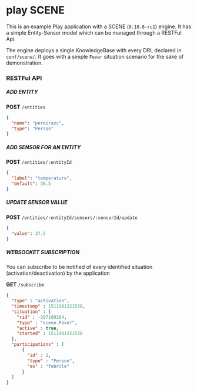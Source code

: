 # play SCENE

This is an example Play application with a SCENE (`0.10.8-rc1`) engine. It has a simple Entity-Sensor model which can be managed through a RESTFul Api.

The engine deploys a single KnowledgeBase with every DRL declared in `conf/scene/`. It goes with a simple `Fever` situation scenario for the sake of demonstration.

### RESTFul API

##### ADD ENTITY
**POST** `/entities`

```json
{ 
  "name": "pereirazc",
  "type": "Person"
} 
```
##### ADD SENSOR FOR AN ENTITY
**POST** `/entities/:entityId`
```json
{ 
  "label": "temperature",
  "default": 36.5
} 
```
##### UPDATE SENSOR VALUE
**POST** `/entities/:entityId/sensors/:sensorId/update`
```json
{ 
  "value": 37.5
} 
```

##### WEBSOCKET SUBSCRIPTION

You can subscribe to be notified of every identified situation (activation/deactivation) by the application

**GET** `/subscribe`
```json
{
  "type" : "activation",
  "timestamp" : 1511981221538,
  "situation" : {
    "rid" : -307100164,
    "type" : "scene.Fever",
    "active" : true,
    "started" : 1511981221538
  },
  "participations" : [ 
      {
        "id" : 1,
        "type" : "Person",
        "as" : "febrile"
      } 
  ]
} 
```

